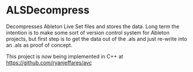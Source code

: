 # ALSDecompress
Decompresses Ableton Live Set files and stores the data. Long term the intention is to make some sort of version control system for Ableton projects, but first step is to get the data out of the .als and just re-write into an .als as proof of concept.

This project is now being implemented in C++ at https://github.com/ryanjeffares/avc
